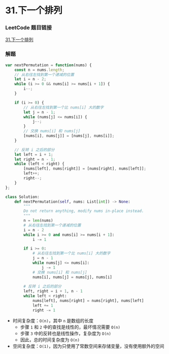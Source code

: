 # 31.下一个排列

### LeetCode 题目链接

[31.下一个排列](https://leetcode.cn/problems/next-permutation/)

### 解题

```js
var nextPermutation = function(nums) {
    const n = nums.length;
    // 从右往左找到第一个递减的位置
    let i = n - 2;
    while (i >= 0 && nums[i] >= nums[i + 1]) {
        i--;
    }

    if (i >= 0) {
        // 从右往左找到第一个比 nums[i] 大的数字
        let j = n - 1;
        while (nums[j] <= nums[i]) {
            j--;
        }
        // 交换 nums[i] 和 nums[j]
        [nums[i], nums[j]] = [nums[j], nums[i]];
    }

    // 反转 i 之后的部分
    let left = i + 1;
    let right = n - 1;
    while (left < right) {
        [nums[left], nums[right]] = [nums[right], nums[left]];
        left++;
        right--;
    }
};
```
```python
class Solution:
    def nextPermutation(self, nums: List[int]) -> None:
        """
        Do not return anything, modify nums in-place instead.
        """
        n = len(nums)
        # 从右往左找到第一个递减的位置
        i = n - 2
        while i >= 0 and nums[i] >= nums[i + 1]:
            i -= 1

        if i >= 0:
            # 从右往左找到第一个比 nums[i] 大的数字
            j = n - 1
            while nums[j] <= nums[i]:
                j -= 1
            # 交换 nums[i] 和 nums[j]
            nums[i], nums[j] = nums[j], nums[i]
        
        # 反转 i 之后的部分
        left, right = i + 1, n - 1
        while left < right:
            nums[left], nums[right] = nums[right], nums[left]
            left += 1
            right -= 1
```
- 时间复杂度：`O(n)`，其中 `n` 是数组的长度
  - 步骤 `1` 和 `2` 中的查找是线性的，最坏情况需要 `O(n)`
  - 步骤 `3` 中的反转也是线性操作，复杂度为 `O(n)`
  - 因此，总的时间复杂度为 `O(n)`
- 空间复杂度：`O(1)`，因为只使用了常数空间来存储变量，没有使用额外的空间